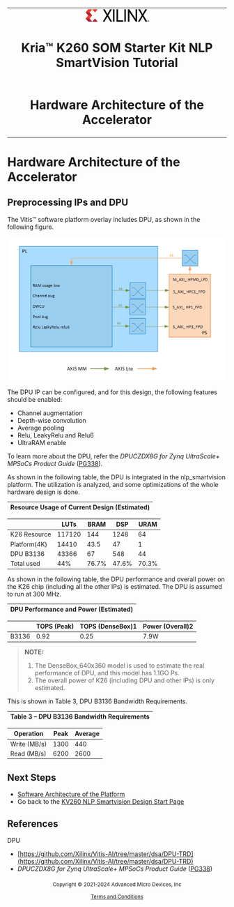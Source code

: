 ﻿<table class="sphinxhide">
 <tr>
   <td align="center"><img src="../../media/xilinx-logo.png" width="30%"/><h1> Kria&trade; K260 SOM Starter Kit NLP SmartVision Tutorial</h1>
   </td>
 </tr>
 <tr>
 <td align="center"><h1> Hardware Architecture of the Accelerator </h1>

 </td>
 </tr>
</table>

# Hardware Architecture of the Accelerator

## Preprocessing IPs and DPU

The Vitis&trade; software platform overlay includes DPU, as shown in the following figure.

![IP_overlay_and_connection_block_diagram](../../media/nlp_smartvision/IP_overlay_and_connection_block_diagram.png)

The DPU IP can be configured, and for this design, the following features should be enabled:

* Channel augmentation
* Depth-wise convolution
* Average pooling
* Relu, LeakyRelu and Relu6
* UltraRAM enable

To learn more about the DPU, refer the *DPUCZDX8G for Zynq UltraScale+ MPSoCs Product Guide* ([PG338](https://docs.xilinx.com/access/sources/dita/map?url=pg338-dpu&ft:locale=en-US)).

As shown in the following table, the DPU is integrated in the nlp_smartvision platform. The utilization is analyzed, and some optimizations of the whole hardware design is done.

|Resource Usage of Current Design (Estimated)|
|-|

||LUTs|BRAM|DSP|URAM|
|----|----|---|----|--|
|K26 Resource|117120|144|1248|64|
|Platform(4K)|14410|43.5|47|1|
|DPU B3136|43366|67|548|44|
|Total used|44%|76.7%|47.6%|70.3%|

As shown in the following table, the DPU performance and overall power on the K26 chip (including all the other IPs) is estimated. The DPU is assumed to run at 300 MHz.

|DPU Performance and Power (Estimated)|
|-|

||TOPS (Peak)|TOPS (DenseBox)1|Power (Overall)2
|-|-|-|-|
|B3136|0.92|0.25|7.9W

>**NOTE:**
>
>1. The DenseBox_640x360 model is used to estimate the real performance of DPU, and this model has 1.1GO Ps.
>2. The overall power of K26 (including DPU and other IPs) is only estimated.

This is shown in Table 3, DPU B3136 Bandwidth Requirements.

|Table 3 – DPU B3136 Bandwidth Requirements|
|-|

|Operation|Peak|Average|
|-|-|-|
|Write (MB/s)|1300|440
|Read (MB/s)|6200|2600

## Next Steps

* [Software Architecture of the Platform](sw_arch_platform_nlp.md)
* Go back to the [KV260 NLP Smartvision Design Start Page](../nlp_smartvision_landing)

## References

DPU

* [https://github.com/Xilinx/Vitis-AI/tree/master/dsa/DPU-TRD](https://github.com/Xilinx/Vitis-AI/tree/master/dsa/DPU-TRD)
* *DPUCZDX8G for Zynq UltraScale+ MPSoCs Product Guide* ([PG338](https://docs.xilinx.com/access/sources/dita/map?url=pg338-dpu&ft:locale=en-US))


<p class="sphinxhide" align="center"><sub>Copyright © 2021-2024 Advanced Micro Devices, Inc</sub></p>

<p class="sphinxhide" align="center"><sup><a href="https://www.amd.com/en/corporate/copyright">Terms and Conditions</a></sup></p>